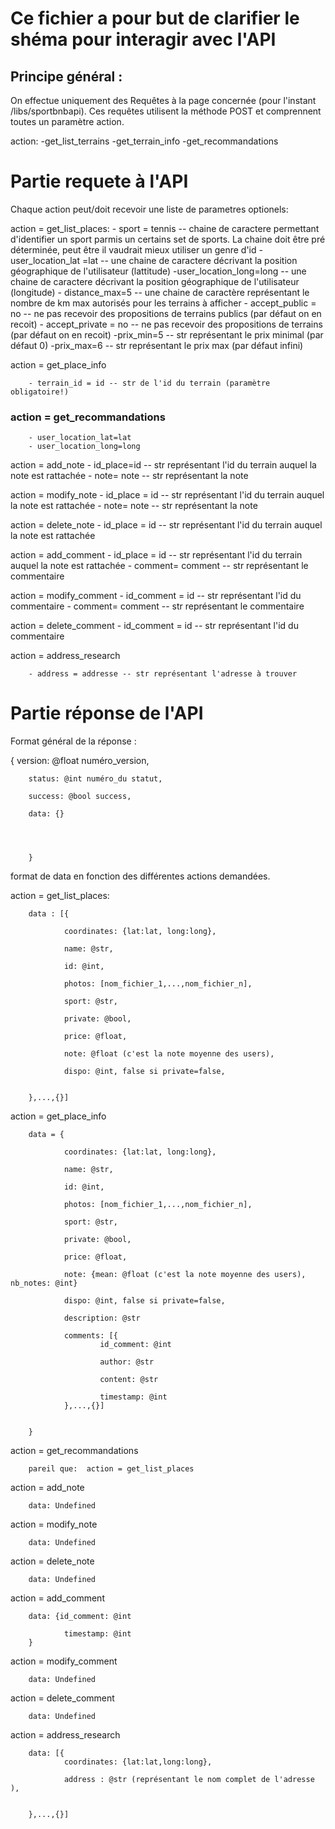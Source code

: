 # Ce fichier a pour but de clarifier le shéma pour interagir avec l'API


## Principe général :

On effectue uniquement des Requêtes à la page concernée (pour l'instant /libs/sportbnbapi). Ces requêtes utilisent la méthode POST et comprennent toutes un paramètre action.

action: -get_list_terrains
        -get_terrain_info
        -get_recommandations


# Partie requete à l'API


Chaque action peut/doit recevoir une liste de parametres optionels:


action = get_list_places:
        - sport = tennis -- chaine de caractere permettant d'identifier un sport parmis un certains set de sports. La chaine doit être pré déterminée, peut être il vaudrait mieux utiliser un genre d'id
        - user_location_lat =lat   --  une chaine de caractere décrivant la position géographique de l'utilisateur (lattitude)
        -user_location_long=long -- une chaine de caractere décrivant la position géographique de l'utilisateur (longitude)
        - distance_max=5 --  une chaine de caractère représentant le nombre de km max autorisés pour les terrains à afficher 
        - accept_public = no -- ne pas recevoir des propositions de terrains publics (par défaut on en recoit)
        - accept_private = no --  ne pas recevoir des propositions de terrains (par défaut on en recoit)
        -prix_min=5 -- str représentant le prix minimal (par défaut 0)
        -prix_max=6 -- str représentant le prix max (par défaut infini)

action = get_place_info

        - terrain_id = id -- str de l'id du terrain (paramètre obligatoire!)

### action = get_recommandations
        - user_location_lat=lat
        - user_location_long=long

action = add_note
        - id_place=id  -- str représentant l'id du terrain auquel la note est rattachée
        - note= note -- str représentant la note

action = modify_note
        - id_place = id -- str représentant l'id du terrain auquel la note est rattachée
        - note= note -- str représentant la note

action = delete_note
        - id_place = id -- str représentant l'id du terrain auquel la note est rattachée

action = add_comment
        - id_place = id  -- str représentant l'id du terrain auquel la note est rattachée
        - comment= comment -- str représentant le commentaire


action = modify_comment
        - id_comment = id -- str représentant l'id du commentaire 
        - comment= comment -- str représentant le commentaire

action = delete_comment
        - id_comment = id -- str représentant l'id du commentaire 

action = address_research  

        - address = addresse -- str représentant l'adresse à trouver 





# Partie réponse de l'API

Format général de la réponse : 

{
        version: @float numéro_version,

        status: @int numéro_du statut, 

        success: @bool success,

        data: {}
        
        
        
        
        }


format de data en fonction des différentes actions demandées.

action = get_list_places:

        data : [{

                coordinates: {lat:lat, long:long},

                name: @str,

                id: @int,

                photos: [nom_fichier_1,...,nom_fichier_n],

                sport: @str,

                private: @bool,

                price: @float,

                note: @float (c'est la note moyenne des users),

                dispo: @int, false si private=false,


        },...,{}]


action = get_place_info

        data = {
                
                coordinates: {lat:lat, long:long},

                name: @str,

                id: @int,

                photos: [nom_fichier_1,...,nom_fichier_n],

                sport: @str,

                private: @bool,

                price: @float,

                note: {mean: @float (c'est la note moyenne des users), nb_notes: @int}

                dispo: @int, false si private=false,

                description: @str

                comments: [{
                        id_comment: @int

                        author: @str

                        content: @str

                        timestamp: @int
                },...,{}]


        }


action = get_recommandations


        pareil que:  action = get_list_places

action = add_note 

        data: Undefined

action = modify_note

        data: Undefined

action = delete_note

        data: Undefined

action = add_comment

        data: {id_comment: @int

                timestamp: @int
        }
action = modify_comment

        data: Undefined

action = delete_comment

        data: Undefined


action = address_research

        data: [{
                coordinates: {lat:lat,long:long},

                address : @str (représentant le nom complet de l'adresse ),


        },...,{}]